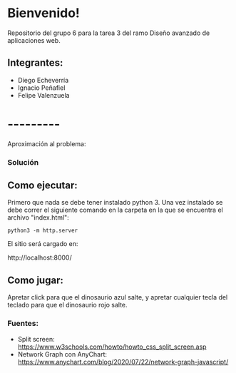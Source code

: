 # Bienvenido!

Repositorio del grupo 6 para la tarea 3 del ramo Diseño avanzado de aplicaciones web.

## Integrantes:
- Diego Echeverría
- Ignacio Peñafiel
- Felipe Valenzuela

# ---------

Aproximación al problema:




### Solución





## Como ejecutar:

Primero que nada se debe tener instalado python 3. Una vez instalado se debe correr el siguiente comando en la carpeta en la que se encuentra el archivo "index.html":

```python3 -m http.server```

El sitio será cargado en:

http://localhost:8000/

## Como jugar:

Apretar click para que el dinosaurio azul salte, y apretar cualquier tecla del teclado para que el dinosaurio rojo salte.

### Fuentes:

- Split screen: https://www.w3schools.com/howto/howto_css_split_screen.asp
- Network Graph con AnyChart: https://www.anychart.com/blog/2020/07/22/network-graph-javascript/






